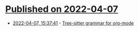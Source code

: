 # [Published on 2022-04-07](index.md)

* [2022-04-07, 15:37:41](https://news.ycombinator.com/item?id=30945926) - [Tree-sitter grammar for org-mode](https://github.com/milisims/tree-sitter-org)

